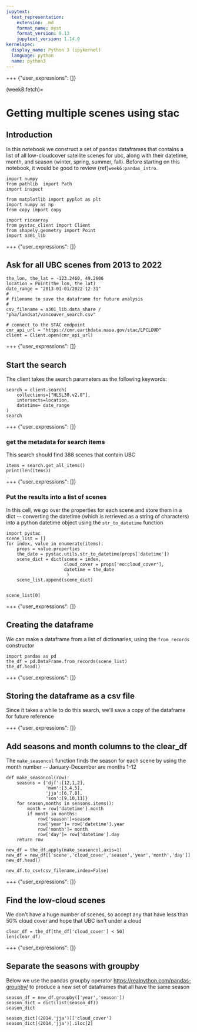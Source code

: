 ```yaml
---
jupytext:
  text_representation:
    extension: .md
    format_name: myst
    format_version: 0.13
    jupytext_version: 1.14.0
kernelspec:
  display_name: Python 3 (ipykernel)
  language: python
  name: python3
---
```


+++ {"user_expressions": []}

(week8:fetch)=
# Getting multiple scenes using stac

## Introduction

In this notebook we construct a set of pandas dataframes that contains a list
of all low-cloudcover satellite scenes for ubc, along with their datetime,
month, and season (winter, spring, summer, fall).  Before starting on this
notebook, it would be good to review {ref}`week6:pandas_intro`.

```{code-cell} ipython3
import numpy
from pathlib  import Path
import inspect

from matplotlib import pyplot as plt
import numpy as np
from copy import copy

import rioxarray
from pystac_client import Client
from shapely.geometry import Point
import a301_lib
```

+++ {"user_expressions": []}

## Ask for all UBC scenes from 2013 to 2022

```{code-cell} ipython3
the_lon, the_lat = -123.2460, 49.2606
location = Point(the_lon, the_lat)
date_range = "2013-01-01/2022-12-31"
#
# filename to save the dataframe for future analysis
#
csv_filename = a301_lib.data_share / "pha/landsat/vancouver_search.csv"
```

```{code-cell} ipython3
# connect to the STAC endpoint
cmr_api_url = "https://cmr.earthdata.nasa.gov/stac/LPCLOUD"
client = Client.open(cmr_api_url)
```

+++ {"user_expressions": []}

## Start the search

The client takes the search parameters as the following keywords:

```{code-cell} ipython3
search = client.search(
    collections=["HLSL30.v2.0"],
    intersects=location,
    datetime= date_range
) 
search
```

+++ {"user_expressions": []}

### get the metadata for search items

This search should find 388 scenes that contain UBC

```{code-cell} ipython3
items = search.get_all_items()
print(len(items))
```

+++ {"user_expressions": []}

### Put the results into a list of scenes

In this cell, we go over the properties for each scene
and store them in a dict -- converting the datetime
(which is retrieved as a string of characters) into
a python datetime object using the `str_to_datetime` function

```{code-cell} ipython3
import pystac
scene_list = []
for index, value in enumerate(items):
    props = value.properties
    the_date = pystac.utils.str_to_datetime(props['datetime'])
    scene_dict = dict(scene = index,
                      cloud_cover = props['eo:cloud_cover'],
                      datetime = the_date 
                       )
    scene_list.append(scene_dict)
    
```

```{code-cell} ipython3
scene_list[0]
```

+++ {"user_expressions": []}

## Creating the dataframe

We can make a dataframe from a list of dictionaries, using the `from_records` constructor

```{code-cell} ipython3
import pandas as pd
the_df = pd.DataFrame.from_records(scene_list)
the_df.head()
```

+++ {"user_expressions": []}

## Storing the dataframe as a csv file

Since it takes a while to do this search, we'll save a copy of the dataframe for future reference

+++ {"user_expressions": []}

## Add seasons and month columns to the clear_df

The `make_seasoncol` function finds the season for each scene
by using the month number -- January-December are months 1-12

```{code-cell} ipython3
def make_seasoncol(row):
    seasons = {'djf':[12,1,2],
               'mam':[3,4,5],
               'jja':[6,7,8],
               'son':[9,10,11]}
    for season,months in seasons.items():
        month = row['datetime'].month
        if month in months:
            row['season']=season
            row['year']= row['datetime'].year
            row['month']= month
            row['day']= row['datetime'].day
    return row

new_df = the_df.apply(make_seasoncol,axis=1)
new_df = new_df[['scene','cloud_cover','season','year','month','day']]
new_df.head()
```

```{code-cell} ipython3
new_df.to_csv(csv_filename,index=False)
```

+++ {"user_expressions": []}

## Find the low-cloud scenes

We don't have a huge number of scenes, so accept any that have less than 50% cloud cover and hope that UBC isn't under a cloud

```{code-cell} ipython3
clear_df = the_df[the_df['cloud_cover'] < 50]
len(clear_df)
```

+++ {"user_expressions": []}

## Separate the seasons with groupby

Below we use the pandas groupby operator https://realpython.com/pandas-groupby/
to produce a new set of dataframes that all have the same season

```{code-cell} ipython3
season_df = new_df.groupby(['year','season'])
season_dict = dict(list(season_df))
season_dict
```

```{code-cell} ipython3
season_dict[(2014,'jja')]['cloud_cover']
season_dict[(2014,'jja')].iloc[2]
```
